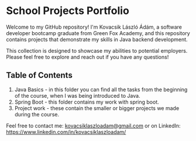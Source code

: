 # School Projects Portfolio

Welcome to my GitHub repository! I'm Kovacsik László Ádám, a software developer bootcamp graduate from Green Fox Academy, and this repository contains projects that demonstrate my skills in Java backend development.

This collection is designed to showcase my abilities to potential employers. Please feel free to explore and reach out if you have any questions!

## Table of Contents

1. Java Basics - in this folder you can find all the tasks from the beginning of the course, when I was being introduced to Java.
2. Spring Boot - this folder contains my work with spring boot.
3. Project work - these contain the smaller or bigger projects we made during the course.

Feel free to contact me:
kovacsiklaszloadam@gmail.com
or on LinkedIn: https://www.linkedin.com/in/kovacsiklaszloadam/
